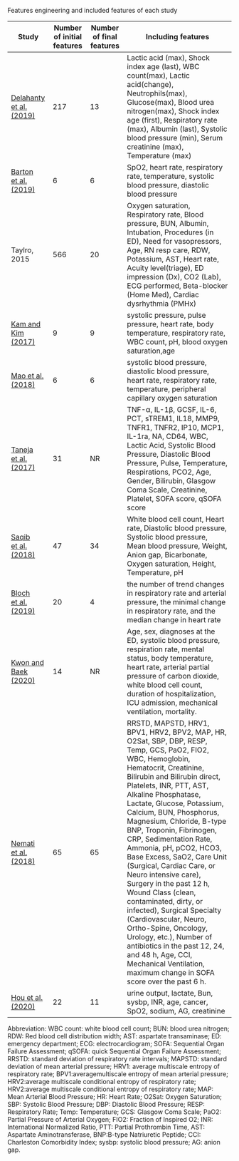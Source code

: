 Features engineering and included features of each study

|Study|Number of initial features|Number of final features|Including features|
|---|---|---|---|
|[Delahanty et al. (2019)](https://www.ncbi.nlm.nih.gov/pmc/articles/PMC8741489/#bib10)|217|13|Lactic acid (max), Shock index age (last), WBC count(max), Lactic acid(change), Neutrophils(max), Glucose(max), Blood urea nitrogen(max), Shock index age (first), Respiratory rate (max), Albumin (last), Systolic blood pressure (min), Serum creatinine (max), Temperature (max)|
|[Barton et al. (2019)](https://www.ncbi.nlm.nih.gov/pmc/articles/PMC8741489/#bib2)|6|6|SpO2, heart rate, respiratory rate, temperature, systolic blood pressure, diastolic blood pressure|
|Taylro, 2015|566|20|Oxygen saturation, Respiratory rate, Blood pressure, BUN, Albumin, Intubation, Procedures (in ED), Need for vasopressors, Age, RN resp care, RDW, Potassium, AST, Heart rate, Acuity level(triage), ED impression (Dx), CO2 (Lab), ECG performed, Beta-blocker (Home Med), Cardiac dysrhythmia (PMHx)|
|[Kam and Kim (2017)](https://www.ncbi.nlm.nih.gov/pmc/articles/PMC8741489/#bib19)|9|9|systolic pressure, pulse pressure, heart rate, body temperature, respiratory rate, WBC count, pH, blood oxygen saturation,age|
|[Mao et al. (2018)](https://www.ncbi.nlm.nih.gov/pmc/articles/PMC8741489/#bib28)|6|6|systolic blood pressure, diastolic blood pressure, heart rate, respiratory rate, temperature, peripheral capillary oxygen saturation|
|[Taneja et al. (2017)](https://www.ncbi.nlm.nih.gov/pmc/articles/PMC8741489/#bib42)|31|NR|TNF-α, IL-1β, GCSF, IL-6, PCT, sTREM1, IL18, MMP9, TNFR1, TNFR2, IP10, MCP1, IL-1ra, NA, CD64, WBC, Lactic Acid, Systolic Blood Pressure, Diastolic Blood Pressure, Pulse, Temperature, Respirations, PCO2, Age, Gender, Bilirubin, Glasgow Coma Scale, Creatinine, Platelet, SOFA score, qSOFA score|
|[Saqib et al. (2018)](https://www.ncbi.nlm.nih.gov/pmc/articles/PMC8741489/#bib38)|47|34|White blood cell count, Heart rate, Diastolic blood pressure, Systolic blood pressure, Mean blood pressure, Weight, Anion gap, Bicarbonate, Oxygen saturation, Height, Temperature, pH|
|[Bloch et al. (2019)](https://www.ncbi.nlm.nih.gov/pmc/articles/PMC8741489/#bib5)|20|4|the number of trend changes in respiratory rate and arterial pressure, the minimal change in respiratory rate, and the median change in heart rate|
|[Kwon and Baek (2020)](https://www.ncbi.nlm.nih.gov/pmc/articles/PMC8741489/#bib23)|14|NR|Age, sex, diagnoses at the ED, systolic blood pressure, respiration rate, mental status, body temperature, heart rate, arterial partial pressure of carbon dioxide, white blood cell count, duration of hospitalization, ICU admission, mechanical ventilation, mortality.|
|[Nemati et al.(2018)](https://www.ncbi.nlm.nih.gov/pmc/articles/PMC8741489/#bib34)|65|65|RRSTD, MAPSTD, HRV1, BPV1, HRV2, BPV2, MAP, HR, O2Sat, SBP, DBP, RESP, Temp, GCS, PaO2, FIO2, WBC, Hemoglobin, Hematocrit, Creatinine, Bilirubin and Bilirubin direct, Platelets, INR, PTT, AST, Alkaline Phosphatase, Lactate, Glucose, Potassium, Calcium, BUN, Phosphorus, Magnesium, Chloride, B-type BNP, Troponin, Fibrinogen, CRP, Sedimentation Rate, Ammonia, pH, pCO2, HCO3, Base Excess, SaO2, Care Unit (Surgical, Cardiac Care, or Neuro intensive care), Surgery in the past 12 h, Wound Class (clean, contaminated, dirty, or infected), Surgical Specialty (Cardiovascular, Neuro, Ortho-Spine, Oncology, Urology, etc.), Number of antibiotics in the past 12, 24, and 48 h, Age, CCI, Mechanical Ventilation, maximum change in SOFA score over the past 6 h.|
|[Hou et al. (2020)](https://www.ncbi.nlm.nih.gov/pmc/articles/PMC8741489/#bib16)|22|11|urine output, lactate, Bun, sysbp, INR, age, cancer, SpO2, sodium, AG, creatinine|


Abbreviation: WBC count: white blood cell count; BUN: blood urea nitrogen; RDW: Red blood cell distribution width; AST: aspartate transaminase; ED: emergency department; ECG: electrocardiogram; SOFA: Sequential Organ Failure Assessment; qSOFA: quick Sequential Organ Failure Assessment; RRSTD: standard deviation of respiratory rate intervals; MAPSTD: standard deviation of mean arterial pressure; HRV1: average multiscale entropy of respiratory rate; BPV1:averagemultiscale entropy of mean arterial pressure; HRV2:average multiscale conditional entropy of respiratory rate; HRV2:average multiscale conditional entropy of respiratory rate; MAP: Mean Arterial Blood Pressure; HR: Heart Rate; O2Sat: Oxygen Saturation; SBP: Systolic Blood Pressure; DBP: Diastolic Blood Pressure; RESP: Respiratory Rate; Temp: Temperature; GCS: Glasgow Coma Scale; PaO2: Partial Pressure of Arterial Oxygen; FIO2: Fraction of Inspired O2; INR: International Normalized Ratio, PTT: Partial Prothrombin Time, AST: Aspartate Aminotransferase, BNP:B-type Natriuretic Peptide; CCI: Charleston Comorbidity Index; sysbp: systolic blood pressure; AG: anion gap.